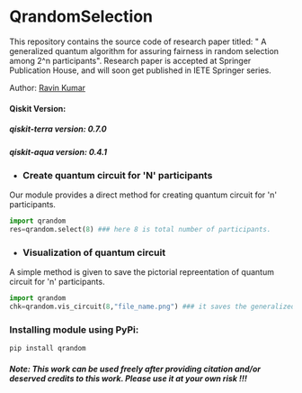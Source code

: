 # QrandomSelection
This repository contains the source code of research paper titled: " A generalized quantum algorithm for assuring fairness in random selection among 2^n participants". Research paper is accepted at Springer Publication House, and will soon get published in IETE Springer series. 

Author: [Ravin Kumar](https://mr-ravin.github.io/)

#### Qiskit Version:
##### qiskit-terra version: 0.7.0
##### qiskit-aqua version: 0.4.1

- ### Create quantum circuit for 'N' participants
Our module provides a direct method for creating quantum circuit for 'n' participants.
```python
import qrandom
res=qrandom.select(8) ### here 8 is total number of participants.
```
- ### Visualization of quantum circuit
A simple method is given to save the pictorial repreentation of quantum circuit for 'n' participants.
```python
import qrandom
chk=qrandom.vis_circuit(8,"file_name.png") ### it saves the generalized quantum circuit for 8 participants in file_name.png file. 
```

### Installing module using PyPi:
```python
pip install qrandom
```

##### Note: This work can be used freely after providing citation and/or deserved credits to this work. Please use it at your own risk !!!
